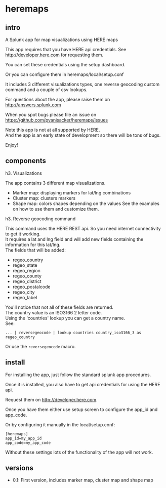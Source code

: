 heremaps
========

intro
-----

A Splunk app for map visualizations using HERE maps

This app requires that you have HERE api credentials. See http://developer.here.com for requesting them.

You can set these credentials using the setup dashboard.

Or you can configure them in heremaps/local/setup.conf


It includes 3 different visualizations types, one reverse geocoding custom command and a couple of csv lookups.

For questions about the app, please raise them on http://answers.splunk.com

When you spot bugs please file an issue on https://github.com/pvanisacker/heremaps/issues

Note this app is not at all supported by HERE.  
And the app is an early state of development so there will be tons of bugs.

Enjoy!

components
----------

h3. Visualizations

The app contains 3 different map visualizations.
   * Marker map: displaying markers for lat/lng combinations
   * Cluster map: clusters markers
   * Shape map: colors shapes depending on the values
See the examples on how to use them and customize them.

h3. Reverse geocoding command

This command uses the HERE REST api. So you need internet connectivity to get it working.  
It requires a lat and lng field and will add new fields containing the information for this lat/lng.  
The fields that will be added:
  * regeo_country
  * regeo_state
  * regeo_region
  * regeo_county
  * regeo_district
  * regeo_postalcode
  * regeo_city
  * regeo_label

You'll notice that not all of these fields are returned.  
The country value is an ISO3166 2 letter code.  
Using the 'countries' lookup you can get a country name.  
See:
<pre><code>... | reversegeocode | lookup countries country_iso3166_3 as regeo_country</code></pre>
Or use the `reversegeocode` macro.

install
-------

For installing the app, just follow the standard splunk app procedures.

Once it is installed, you also have to get api credentials for using the HERE api.

Request them on http://developer.here.com.

Once you have them either use setup screen to configure the app_id and app_code.

Or by configuring it manually in the local/setup.conf:
<pre><code>[heremaps]
app_id=my_app_id
app_code=my_app_code
</code></pre>

Without these settings lots of the functionality of the app will not work.


versions
--------
   * 0.1: First version, includes marker map, cluster map and shape map
